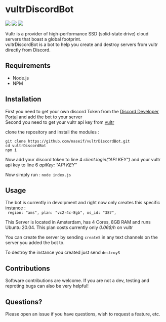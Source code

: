 # vultrDiscordBot

![](https://img.shields.io/github/license/naseif/vultrDiscordBot?color=blue&style=flat-square) ![](https://img.shields.io/github/issues/naseif/vultrDiscordBot?style=flat-square) ![](https://img.shields.io/github/issues-pr/naseif/vultrDiscordBot?style=flat-square)

Vultr is a provider of high-performance SSD (solid-state drive) cloud servers that boast a global footprint. <br/>
vultrDiscordBot is a bot to help you create and destroy servers from vultr directly from Discord.

## Requirements

- Node.js
- NPM

## Installation

First you need to get your own discord Token from the [Discord Developer Portal](https://discord.com/developers/applications) and add the bot to your server <br/>
Second you need to get your vultr api key from [vultr](https://my.vultr.com/settings/#settingsapi)

clone the repository and install the modules :

`git clone https://github.com/naseif/vultrDiscordBot.git` <br/>
`cd vultrDiscordBot` <br/>
`npm i`

Now add your discord token to line 4 _client.login("API KEY")_ and your vultr api key to line 6 _apiKey: "API KEY"_

Now simply run : `node index.js`

## Usage

The bot is currently in devolpment and right now only creates this specific instance : <br/>
` region: "ams", plan: "vc2-4c-8gb", os_id: "387",`

This Server is located in Amsterdam, has 4 Cores, 8GB RAM and runs Ubuntu 20.04. This plan costs currently only _0.06$/h_ on vultr <br/>

You can create the server by sending `createS` in any text channels on the server you added the bot to. <br/>

To destroy the instance you created just send `destroyS`

## Contributions

Software contributions are welcome. If you are not a dev, testing and reproting bugs can also be very helpful!

## Questions?

Please open an issue if you have questions, wish to request a feature, etc.
